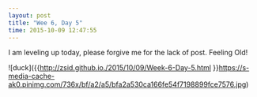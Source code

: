 ```yaml
---
layout: post
title: "Wee 6, Day 5"
time: 2015-10-09 12:47:55
---
```

I am leveling up today, please forgive me for the lack of post. Feeling Old!

![duck]({{http://zsid.github.io./2015/10/09/Week-6-Day-5.html }}https://s-media-cache-ak0.pinimg.com/736x/bf/a2/a5/bfa2a530ca166fe54f7198899fce7576.jpg)
